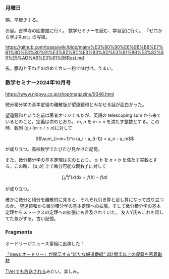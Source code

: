 ### 月曜日

朝。早起きする。

お昼。吉祥寺の図書館に行く。
数学セミナーを読む、学習室に行く。
『ゼロから学ぶRust』の写経。

https://github.com/toasa/wiki/blob/main/%E3%80%90%E6%9B%B8%E7%B1%8D%E3%80%91%E3%82%BC%E3%83%AD%E3%81%8B%E3%82%89%E5%AD%A6%E3%81%B6Rust.md

夜。豚肉と玉ねぎの炒めてカレー粉で味付け。うまい。

### 数学セミナー2024年10月号

https://www.nippyo.co.jp/shop/magazine/9346.html

微分積分学の基本定理の離散版が望遠鏡和とみなせる話が面白かった。

望遠鏡和という名前は著者オリジナルだが、英語の telescoping sum から来ているとのこと。定義は次のとおり。 $m$, $n$ を $m<n$ を満たす整数とする。この時、数列 $(a_{i})$ $(m \le  i \le n)$に対して

$$\sum_{i=m+1}^n (a_i - a_{i-1}) = a_n - a_m$$

が成り立つ。高校数学でたびたび見かけた記憶。

また、微分積分学の基本定理は次のとおり。 $a$, $b$ を $a<b$ を満たす実数とする。この時、 $[a,b]$ 上で微分可能な関数 $f$ に対して

$$\int_{b}^{a} f'(x)\mathrm{d}x = f(b) - f(a)$$

が成り立つ。

確かに微分と積分を離散的に見ると、それぞれ引き算と足し算になって成り立つのか。
望遠鏡和から微分積分学の基本定理への拡張、そして微分積分学の基本定理からストークスの定理への拡張にも言及されていた。
友人Y氏もこれを話してた気がする。古い記憶。

### Fragments

オードリーがニュース番組に出演した：

[『news オードリー』が提示する“新たな報道番組” 2時間半以上の収録を密着取材](https://www.oricon.co.jp/news/2344790/full/)

[TVerでも放送される](https://x.com/takashiajima/status/1835239969142788453)みたい。楽しみ。
